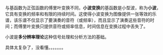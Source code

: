 与基函数为正弦函数的傅里叶变换不同，**小波变换**的基函数是小型波，称为**小波**，它具有变换的频率和有限的持续时间。这使得小波变换为图像提供一张等效的乐谱，该乐谱不仅显示了要演奏的音符（或频率），而且显示了演奏这些音符的时间；而傅里叶变换只提供音符或频率信息，时间信息在变换过程中丢失了。

小波是**多分辨率理论**这种信号处理和分析方法的基础。

具体太复杂了，没看懂。。。。。。。